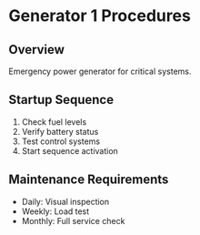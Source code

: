 # Generator 1 Procedures
## Overview
Emergency power generator for critical systems.

## Startup Sequence
1. Check fuel levels
2. Verify battery status
3. Test control systems
4. Start sequence activation

## Maintenance Requirements
- Daily: Visual inspection
- Weekly: Load test
- Monthly: Full service check
